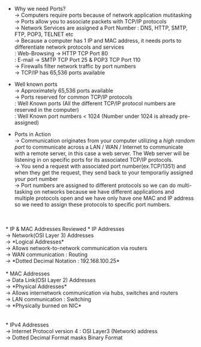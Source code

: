* Why we need Ports?</br>
-> Computers require ports because of network application mutitasking</br>
-> Ports allow you to associate packets with TCP/IP protocols</br>
-> Network Services are assigned a Port Number : DNS, HTTP, SMTP, FTP, POP3, TELNET etc</br>
-> Because a computer has 1 IP and MAC address, it needs ports to differentiate network protocols and services </br>
    : Web-Browsing -> HTTP TCP Port 80</br>
    : E-mail -> SMTP TCP Port 25 & POP3 TCP Port 110</br>
-> Firewalls filter network traffic by port numbers</br>
-> TCP/IP has 65,536 ports available </br>

* Well known ports</br>
-> Approximately 65,536 ports available</br>
-> Ports reserved for common TCP/IP protocols</br>
    : Well Known ports (All the different TCP/IP protocol numbers are reserved in the computer)</br>
    : Well Known port numbers < 1024 (Number under 1024 is already pre-assigned)</br>

* Ports in Action</br>
-> Communication originates from your computer utilizing a *high random port* to communicate across a LAN / WAN / Internet to communicate with a remote server, in this case a web server. The Web server will be listening in on specific ports for its associated TCP/IP protocols.</br>
-> You send a request with associated port number(ex.TCP/1351) and when they get the request, they send back to your temporarliy assigned your port number </br>
-> Port numbers are assigned to different protocols so we can do multi-tasking on networks because we have different applications and multiple protocols open and we have only have one MAC and IP address so we need to assign these protocols to specific port numbers.</br>
</br>
</br>
* IP & MAC Addresses Reviewed
  * IP Addresses</br>
  -> Network(OSI Layer 3) Addresses</br>
  -> *Logical Addresses*</br>
  -> Allows network-to-network communication via routers</br>
  -> WAN communication : Routing</br>
  -> *Dotted Decimal Notation : 192.168.100.25*</br>
</br>
  * MAC Addresses</br>
  -> Data Link(OSI Layer 2) Addresses</br>
  -> *Physical Addresses*</br>
  -> Allows internetwork communication via hubs, switches and routers</br>
  -> LAN communication : Switching</br>
  -> *Physically burned on NIC*</br>
</br>
</br>
* IPv4 Addresses</br>
-> Internet Protocol version 4 : OSI Layer3 (Network) address</br>
-> Dotted Decimal Format masks Binary Format</br>
